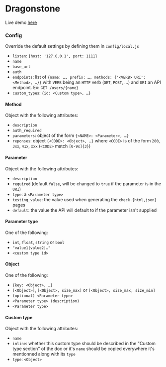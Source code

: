 Dragonstone
===========

Live demo [here](http://dragonstone.darcet.fr)

### Config
Override the default settings by defining them in `config/local.js`
 - `listen`: `{host: '127.0.0.1', port: 1111}`
 - `name`
 - `base_url`
 - `auth`
 - `endpoints`: list of `{name: …, prefix: …, methods: {'<VERB> URI': <Method>, …}}` with `VERB` being an `HTTP` verb (`GET`, `POST`, …) and `URI` an API endpoint. Ex: `GET /users/{name}`
 - `custom_types`: `{id: <Custom type>, …}`

#### Method
Object with the following attributes:
 - `description`
 - `auth_required`
 - `parameters`: object of the form `{<NAME>: <Parameter>, …}`
 - `reponses`: object `{<CODE>: <Object>, …}` where `<CODE>` is of the form `200`, `3xx`, `41x`, `xxx` (`<CODE>` match `[0-9x]{3}`)

#### Parameter
Object with the following attributes:
 - `description`
 - `required` (default `false`, will be changed to `true` if the parameter is in the `URI`)
 - `type`: a `<Parameter type>`
 - `testing_value`: the value used when generating the `check.{html,json}` pages
 - `default`: the value the API will default to if the parameter isn't supplied

#### Parameter type
One of the following:
 - `int`, `float`, `string` or `bool`
 - `"value1|value2|…"`
 - `<custom type id>`

#### Object
One of the following:
 - `{key: <Object>, …}`
 - `[<Object>]`, `[<Object>, size_max]` or `[<Object>, size_max, size_min]`
 - `(optional) <Parameter type>`
 - `<Parameter type> (description)`
 - `<Parameter type>`

#### Custom type
Object with the following attributes:
 - `name`
 - `inline`: whether this custom type should be described in the "Custom type section" of the doc or it's `name` should be copied everywhere it's mentionned along with its `type`
 - `type`: `<Object>`
